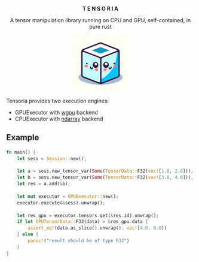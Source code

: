 <p align="center">
    <b>T E N S O R I A</b>
</p>


<p align="center">
A tensor manipulation library running on CPU and GPU, self-contained, in pure rust
</p>

<p align="center">
    <img src="assets/img.png" width="150"/>
</p>

Tensoria provides two execution engines:

- GPUExecutor with [wgpu]() backend
- CPUExecutor with [ndarray]() backend

## Example

```rust
fn main() {
    let sess = Session::new();

    let a = sess.new_tensor_var(Some(TensorData::F32(vec![1.0, 2.0])), vec![2]).unwrap();
    let b = sess.new_tensor_var(Some(TensorData::F32(vec![3.0, 4.0])), vec![2]).unwrap();
    let res = a.add(&b);

    let mut executor = GPUExecutor::new();
    executor.execute(&sess).unwrap();

    let res_gpu = executor.tensors.get(&res.id).unwrap();
    if let GPUTensorData::F32(data) = &res_gpu.data {
        assert_eq!(data.as_slice().unwrap(), vec![4.0, 6.0])
    } else {
        panic!("result should be of type F32")
    }
}
```